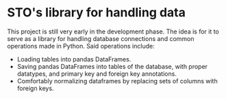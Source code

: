 # STO's library for handling data
This project is still very early in the development phase. The idea is for it to serve as a library for handling database connections and common operations made in Python. Said operations include:

+ Loading tables into pandas DataFrames.
+ Saving pandas DataFrames into tables of the database, with proper datatypes, and primary key and foreign key annotations.
+ Comfortably normalizing dataframes by replacing sets of columns with foreign keys.
